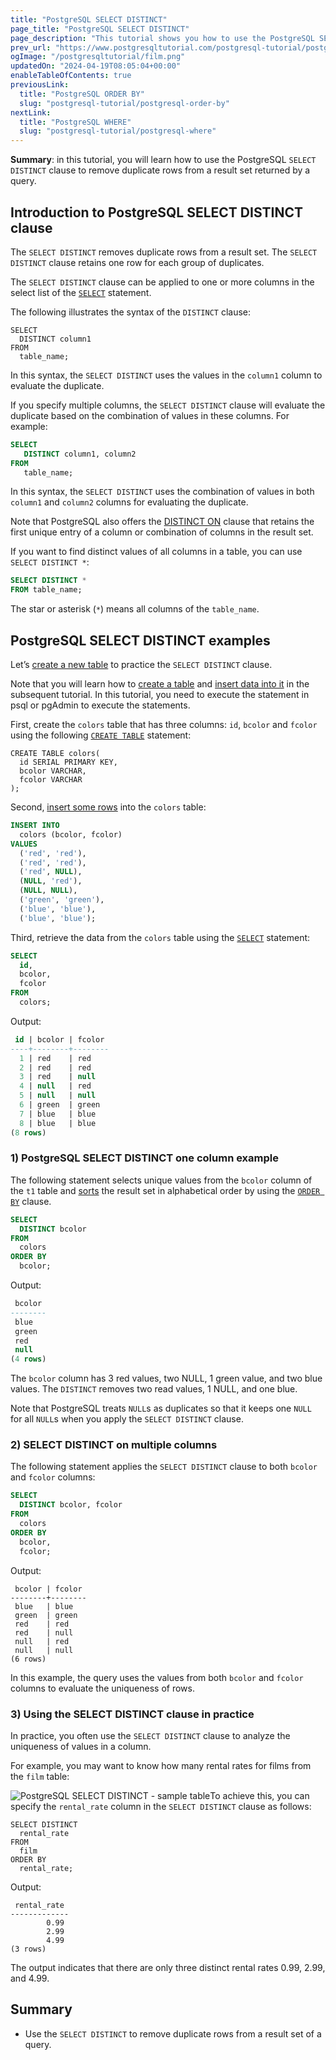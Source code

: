 ```yaml
---
title: "PostgreSQL SELECT DISTINCT"
page_title: "PostgreSQL SELECT DISTINCT"
page_description: "This tutorial shows you how to use the PostgreSQL SELECT DISTINCT clause to remove duplicate rows from a result set returned by a query."
prev_url: "https://www.postgresqltutorial.com/postgresql-tutorial/postgresql-select-distinct/"
ogImage: "/postgresqltutorial/film.png"
updatedOn: "2024-04-19T08:05:04+00:00"
enableTableOfContents: true
previousLink: 
  title: "PostgreSQL ORDER BY"
  slug: "postgresql-tutorial/postgresql-order-by"
nextLink: 
  title: "PostgreSQL WHERE"
  slug: "postgresql-tutorial/postgresql-where"
---
```





**Summary**: in this tutorial, you will learn how to use the PostgreSQL `SELECT DISTINCT` clause to remove duplicate rows from a result set returned by a query.


## Introduction to PostgreSQL SELECT DISTINCT clause

The `SELECT DISTINCT` removes duplicate rows from a result set. The `SELECT DISTINCT` clause retains one row for each group of duplicates.

The `SELECT DISTINCT` clause can be applied to one or more columns in the select list of the [`SELECT`](postgresql-select) statement.

The following illustrates the syntax of the `DISTINCT` clause:


```pgsqlsqlsql
SELECT 
  DISTINCT column1 
FROM 
  table_name;
```
In this syntax, the `SELECT DISTINCT` uses the values in the `column1` column to evaluate the duplicate.

If you specify multiple columns, the `SELECT DISTINCT` clause will evaluate the duplicate based on the combination of values in these columns. For example:


```sql
SELECT
   DISTINCT column1, column2
FROM
   table_name;
```
In this syntax, the `SELECT DISTINCT` uses the combination of values in both `column1` and `column2` columns for evaluating the duplicate.

Note that PostgreSQL also offers the [DISTINCT ON](postgresql-distinct-on) clause that retains the first unique entry of a column or combination of columns in the result set.

If you want to find distinct values of all columns in a table, you can use `SELECT DISTINCT *`:


```sql
SELECT DISTINCT *
FROM table_name;
```
The star or asterisk (`*`) means all columns of the `table_name`.


## PostgreSQL SELECT DISTINCT examples

Let’s [create a new table](postgresql-create-table) to practice the `SELECT DISTINCT` clause.

Note that you will learn how to [create a table](postgresql-create-table) and [insert data into it](postgresql-insert) in the subsequent tutorial. In this tutorial, you need to execute the statement in psql or pgAdmin to execute the statements.

First, create the `colors` table that has three columns: `id`, `bcolor` and `fcolor` using the following [`CREATE TABLE`](postgresql-create-table) statement:


```
CREATE TABLE colors(
  id SERIAL PRIMARY KEY, 
  bcolor VARCHAR, 
  fcolor VARCHAR
);
```
Second, [insert some rows](postgresql-insert-multiple-rows) into the `colors` table:


```sql
INSERT INTO
  colors (bcolor, fcolor)
VALUES
  ('red', 'red'),
  ('red', 'red'),
  ('red', NULL),
  (NULL, 'red'),
  (NULL, NULL),
  ('green', 'green'),
  ('blue', 'blue'),
  ('blue', 'blue');
```
Third, retrieve the data from the `colors` table using the [`SELECT`](postgresql-select) statement:


```sql
SELECT 
  id, 
  bcolor, 
  fcolor 
FROM 
  colors;
```
Output:


```sql
 id | bcolor | fcolor
----+--------+--------
  1 | red    | red
  2 | red    | red
  3 | red    | null
  4 | null   | red
  5 | null   | null
  6 | green  | green
  7 | blue   | blue
  8 | blue   | blue
(8 rows)
```

### 1\) PostgreSQL SELECT DISTINCT one column example

The following statement selects unique values from the `bcolor` column of the `t1` table and [sorts](postgresql-order-by) the result set in alphabetical order by using the [`ORDER BY`](postgresql-order-by) clause.


```sql
SELECT 
  DISTINCT bcolor 
FROM 
  colors
ORDER BY 
  bcolor;
```
Output:


```sql
 bcolor
--------
 blue
 green
 red
 null
(4 rows)
```
The `bcolor` column has 3 red values, two NULL, 1 green value, and two blue values. The `DISTINCT` removes two read values, 1 NULL, and one blue.

Note that PostgreSQL treats `NULL`s as duplicates so that it keeps one `NULL` for all `NULL`s when you apply the `SELECT DISTINCT` clause.


### 2\) SELECT DISTINCT on multiple columns

The following statement applies the `SELECT DISTINCT` clause to both `bcolor` and `fcolor` columns:


```sql
SELECT 
  DISTINCT bcolor, fcolor 
FROM 
  colors
ORDER BY 
  bcolor, 
  fcolor;
```
Output:


```
 bcolor | fcolor
--------+--------
 blue   | blue
 green  | green
 red    | red
 red    | null
 null   | red
 null   | null
(6 rows)
```
In this example, the query uses the values from both `bcolor` and `fcolor` columns to evaluate the uniqueness of rows.


### 3\) Using the SELECT DISTINCT clause in practice

In practice, you often use the `SELECT DISTINCT` clause to analyze the uniqueness of values in a column.

For example, you may want to know how many rental rates for films from the `film` table:

![PostgreSQL SELECT DISTINCT - sample table](/postgresqltutorial/film.png)To achieve this, you can specify the `rental_rate` column in the `SELECT DISTINCT` clause as follows:


```
SELECT DISTINCT
  rental_rate
FROM
  film
ORDER BY
  rental_rate;
```
Output:


```plaintext
 rental_rate
-------------
        0.99
        2.99
        4.99
(3 rows)
```
The output indicates that there are only three distinct rental rates 0\.99, 2\.99, and 4\.99\.


## Summary

* Use the `SELECT DISTINCT` to remove duplicate rows from a result set of a query.

